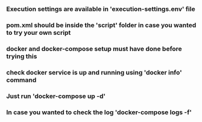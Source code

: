 ### Execution settings are available in 'execution-settings.env' file

### pom.xml should be inside the 'script' folder in case you wanted to try your own script

### docker and docker-compose setup must have done before trying this

### check docker service is up and running using 'docker info' command

### Just run 'docker-compose up -d'

### In case you wanted to check the log 'docker-compose logs -f'
